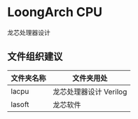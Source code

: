 # LoongArch CPU

龙芯处理器设计

## 文件组织建议

|文件夹名称|文件夹用处|
|-|-|
| lacpu | 龙芯处理器设计 Verilog |
| lasoft | 龙芯软件 |